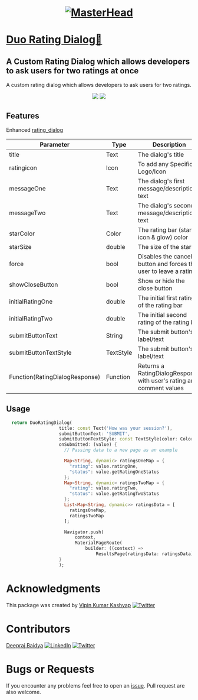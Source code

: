 <!-- 
This README describes the package. If you publish this package to pub.dev,
this README's contents appear on the landing page for your package.

For information about how to write a good package README, see the guide for
[writing package pages](https://dart.dev/guides/libraries/writing-package-pages). 

For general information about developing packages, see the Dart guide for
[creating packages](https://dart.dev/guides/libraries/create-library-packages)
and the Flutter guide for
[developing packages and plugins](https://flutter.dev/developing-packages). 
-->

<h1 align="center">

[![MasterHead](https://media.giphy.com/media/E89xxATM4iZoPdr6Tb/giphy.gif)](https://pub.dev/packages/duo_rating_dialog)
</h1>

# [Duo Rating Dialog🌠](https://pub.dev/packages/duo_rating_dialog)
## A Custom Rating Dialog which allows developers to ask users for two ratings at once

A custom rating dialog which allows developers to ask users for two ratings.

<p align='center'>
    <img src="https://user-images.githubusercontent.com/63138398/190869012-103a414d-16ce-40b2-a7d8-25511e982ffc.png" />
    <img src="https://user-images.githubusercontent.com/63138398/190869633-995fbd78-9c1c-4d97-8ee6-548402ecd702.png" />
</p>


## Features

Enhanced [rating_dialog](https://pub.dev/packages/rating_dialog)

| Parameter                 | Type         |      Description                                           |
| -----------               | -------         |      -----------                                           |
| title                     | Text         |The dialog's title                 
| ratingicon                | Icon         |To add any Specific Logo/Icon
| messageOne                | Text     |The dialog's first message/description text
| messageTwo                | Text         |The dialog's second message/description text
| starColor                 | Color         |The rating bar (star icon & glow) color
| starSize                  | double         |The size of the star
| force                     | bool         |Disables the cancel button and forces the user to leave a rating
| showCloseButton           | bool         |Show or hide the close button
| initialRatingOne          | double         |The initial first rating of the rating bar
| initialRatingTwo          | double         |The initial second rating of the rating bar
| submitButtonText          | String         |The submit button's label/text
| submitButtonTextStyle     | TextStyle         | The submit button's label/text                                  
| Function(RatingDialogResponse) |Function    | Returns a RatingDialogResponse with user's rating and comment values                 

## Usage


```dart
  return DuoRatingDialog(
                    title: const Text('How was your session?'),
                    submitButtonText: 'SUBMIT',
                    submitButtonTextStyle: const TextStyle(color: Colors.black),
                    onSubmitted: (value) {
                      // Passing data to a new page as an example

                      Map<String, dynamic> ratingsOneMap = {
                        "rating": value.ratingOne,
                        "status": value.getRatingOneStatus
                      };
                      Map<String, dynamic> ratingsTwoMap = {
                        "rating": value.ratingTwo,
                        "status": value.getRatingTwoStatus
                      };
                      List<Map<String, dynamic>> ratingsData = [
                        ratingsOneMap,
                        ratingsTwoMap
                      ];

                      Navigator.push(
                          context,
                          MaterialPageRoute(
                              builder: ((context) =>
                                  ResultsPage(ratingsData: ratingsData))));
                    }
                    );
```

# Acknowledgments

This package was created by [Vipin Kumar Kashyap](https://github.com/vipinkashyap) [![Twitter](https://img.shields.io/badge/Twitter-%231DA1F2.svg?logo=Twitter&logoColor=white)](https://twitter.com/Vipinkashyup) 

# Contributors 
[Deepraj Baidya](https://github.com/Deepraj02)  [![LinkedIn](https://img.shields.io/badge/LinkedIn-%230077B5.svg?logo=linkedin&logoColor=white)](https://linkedin.com/in/deeprajbaidya) [![Twitter](https://img.shields.io/badge/Twitter-%231DA1F2.svg?logo=Twitter&logoColor=white)](https://twitter.com/deepraj022) 
# Bugs or Requests

If you encounter any problems feel free to open an [issue](https://github.com/vipinkashyap/duo_rating_dialog/issues/new). Pull request are also welcome.